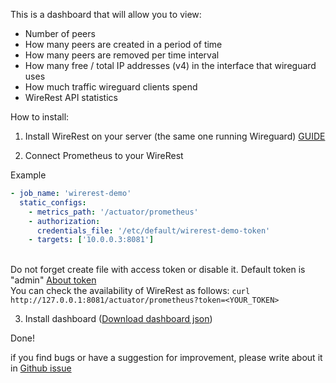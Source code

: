 

This is a dashboard that will allow you to view:
- Number of peers
- How many peers are created in a period of time
- How many peers are removed per time interval
- How many free / total IP addresses (v4) in the interface that wireguard uses
- How much traffic wireguard clients spend
- WireRest API statistics

How to install:

1. Install WireRest on your server (the same one running Wireguard)  [GUIDE](https://github.com/FokiDoki/WireRest#how-to-run)

2. Connect Prometheus to your WireRest

Example
```yaml
- job_name: 'wirerest-demo'
  static_configs:
    - metrics_path: '/actuator/prometheus'
    - authorization:
      credentials_file: '/etc/default/wirerest-demo-token'
    - targets: ['10.0.0.3:8081']
```
\
Do not forget create file with access token or disable it. Default token is "admin" [About token](https://github.com/FokiDoki/WireRest#token-authentication) \
You can check the availability of WireRest as follows:
`curl http://127.0.0.1:8081/actuator/prometheus?token=<YOUR_TOKEN>`

3. Install dashboard ([Download dashboard json](https://raw.githubusercontent.com/FokiDoki/WireRest/master/grafana/grafana_dashboard.json))

Done!

if you find bugs or have a suggestion for improvement, please write about it in [Github issue](https://github.com/FokiDoki/WireRest)
